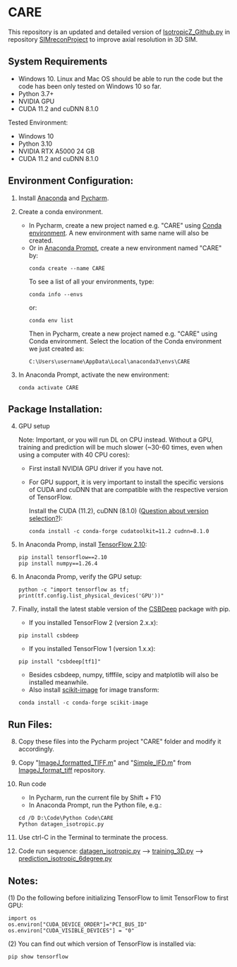 # CARE

This repository is an updated and detailed version of [IsotropicZ_Github.py](https://github.com/eexuesong/SIMreconProject/tree/main/DeepLearning) in repository [SIMreconProject](https://github.com/eexuesong/SIMreconProject) to improve axial resolution in 3D SIM.

## System Requirements

- Windows 10. Linux and Mac OS should be able to run the code but the code has been only tested on Windows 10 so far.
- Python 3.7+
- NVIDIA GPU
- CUDA 11.2 and cuDNN 8.1.0

Tested Environment:

- Windows 10
- Python 3.10
- NVIDIA RTX A5000 24 GB
- CUDA 11.2 and cuDNN 8.1.0

## Environment Configuration:
1. Install [Anaconda](https://www.anaconda.com/download) and [Pycharm](https://www.jetbrains.com/pycharm/download/#section=windows).

2. Create a conda environment.
    - In Pycharm, create a new project named e.g. "CARE" using [Conda environment](https://www.jetbrains.com/help/pycharm/conda-support-creating-conda-virtual-environment.html). A new environment with same name will also be created.
    - Or in [Anaconda Prompt](https://conda.io/projects/conda/en/latest/user-guide/getting-started.html), create a new environment named "CARE" by:
        ```posh
        conda create --name CARE
        ```
        To see a list of all your environments, type:
        ```posh
        conda info --envs
        ```
        or:
        ```posh
        conda env list
        ```
        Then in Pycharm, create a new project named e.g. "CARE" using Conda environment.
        Select the location of the Conda environment we just created as:
        ```posh
        C:\Users\username\AppData\Local\anaconda3\envs\CARE
        ```

3. In Anaconda Prompt, activate the new environment:
    ```posh
    conda activate CARE
    ```

## Package Installation:
4. GPU setup
    
    Note: Important, or you will run DL on CPU instead. Without a GPU, training and prediction will be much slower (~30-60 times, even when using a computer with 40 CPU cores):
    
    - First install NVIDIA GPU driver if you have not.

    - For GPU support, it is very important to install the specific versions of CUDA and cuDNN that are compatible with the respective version of TensorFlow.
        
        Install the CUDA (11.2), cuDNN (8.1.0) ([Question about version selection?](https://www.tensorflow.org/install/source_windows#gpu:)):
        ```posh
        conda install -c conda-forge cudatoolkit=11.2 cudnn=8.1.0
        ```

5. In Anaconda Promp, install [TensorFlow 2.10](https://pypi.org/project/tensorflow/2.10.0/):
    ```posh
    pip install tensorflow==2.10
    pip install numpy==1.26.4
    ```

6. In Anaconda Promp, verify the GPU setup:
    ```posh
    python -c "import tensorflow as tf; print(tf.config.list_physical_devices('GPU'))"
    ```
    
7. Finally, install the latest stable version of the [CSBDeep](https://pypi.org/project/csbdeep/) package with pip.
    - If you installed TensorFlow 2 (version 2.x.x):
    ```posh
    pip install csbdeep
    ```
    - If you installed TensorFlow 1 (version 1.x.x):
    ```posh
    pip install "csbdeep[tf1]"
    ```
    - Besides csbdeep, numpy, tifffile, scipy and matplotlib will also be installed meanwhile.
    - Also install [scikit-image](https://pypi.org/project/scikit-image/) for image transform:
    ```posh
    conda install -c conda-forge scikit-image
    ```
## Run Files:
8. Copy these files into the Pycharm project "CARE" folder and modify it accordingly.

9. Copy "[ImageJ_formatted_TIFF.m](https://github.com/eexuesong/ImageJ_format_tiff/blob/main/ImageJ_formatted_TIFF.m)" and "[Simple_IFD.m](https://github.com/eexuesong/ImageJ_format_tiff/blob/main/Simple_IFD.m)" from [ImageJ_format_tiff](https://github.com/eexuesong/ImageJ_format_tiff.git) repository.

10. Run code
     - In Pycharm, run the current file by Shift + F10
     - In Anaconda Prompt, run the Python file, e.g.:
     ```posh
     cd /D D:\Code\Python Code\CARE
     Python datagen_isotropic.py
     ```

11. Use ctrl-C in the Terminal to terminate the process.

12. Code run sequence: [datagen_isotropic.py](https://github.com/eexuesong/CARE/blob/main/datagen_isotropic.py) --> [training_3D.py](https://github.com/eexuesong/CARE/blob/main/training_3D.py) --> [prediction_isotropic_6degree.py](https://github.com/eexuesong/CARE/blob/main/prediction_isotropic_6degree.py)

## Notes:
 (1) Do the following before initializing TensorFlow to limit TensorFlow to first GPU:
 
    import os
    os.environ["CUDA_DEVICE_ORDER"]="PCI_BUS_ID"
    os.environ["CUDA_VISIBLE_DEVICES"] = "0"

 (2) You can find out which version of TensorFlow is installed via:

    pip show tensorflow

